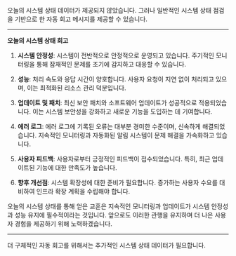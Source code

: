 오늘의 시스템 상태 데이터가 제공되지 않았습니다. 그러나 일반적인 시스템 상태 점검을 기반으로 한 자동 회고 메시지를 제공할 수 있습니다.

---

**오늘의 시스템 상태 회고**

1. **시스템 안정성**: 시스템이 전반적으로 안정적으로 운영되고 있습니다. 주기적인 모니터링을 통해 잠재적인 문제를 조기에 감지하고 대응할 수 있습니다.

2. **성능**: 처리 속도와 응답 시간이 양호합니다. 사용자 요청이 지연 없이 처리되고 있으며, 이는 최적화된 리소스 관리 덕분입니다.

3. **업데이트 및 패치**: 최신 보안 패치와 소프트웨어 업데이트가 성공적으로 적용되었습니다. 이는 시스템 보안성을 강화하고 새로운 기능을 도입하는 데 기여합니다.

4. **에러 로그**: 에러 로그에 기록된 오류는 대부분 경미한 수준이며, 신속하게 해결되었습니다. 지속적인 모니터링과 자동화된 알림 시스템이 문제 해결을 가속화하고 있습니다.

5. **사용자 피드백**: 사용자로부터 긍정적인 피드백이 접수되었습니다. 특히, 최근 업데이트된 기능에 대한 만족도가 높습니다.

6. **향후 개선점**: 시스템 확장성에 대한 준비가 필요합니다. 증가하는 사용자 수요를 대비하여 인프라 확장 계획을 수립해야 합니다.

오늘의 시스템 상태를 통해 얻은 교훈은 지속적인 모니터링과 업데이트가 시스템 안정성과 성능 유지에 필수적이라는 것입니다. 앞으로도 이러한 관행을 유지하며 더 나은 사용자 경험을 제공하기 위해 노력하겠습니다.

--- 

더 구체적인 자동 회고를 위해서는 추가적인 시스템 상태 데이터가 필요합니다.